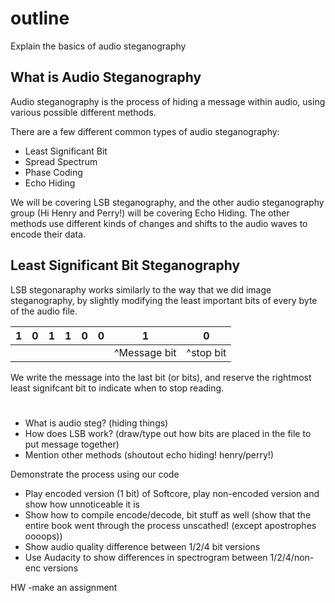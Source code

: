 # outline

Explain the basics of audio steganography

## What is Audio Steganography

Audio steganography is the process of hiding a message within audio, using various possible different methods.

There are a few different common types of audio steganography:

- Least Significant Bit 
- Spread Spectrum
- Phase Coding
- Echo Hiding

We will be covering LSB steganography, and the other audio steganography group (Hi Henry and Perry!) will be covering Echo Hiding. The other methods use different kinds of changes and shifts to the audio waves to encode their data.

## Least Significant Bit Steganography

LSB stegonaraphy works similarly to the way that we did image steganography, by slightly modifying the least important bits of every byte of the audio file.
 

|1|0|1|1|0|0|1|0|
|-|-|-|-|-|-|-|-|
| | | | | | |^Message bit|^stop bit|

We write the message into the last bit (or bits), and reserve the rightmost least signifcant bit to indicate when to stop reading.

#
- What is audio steg? (hiding things)
- How does LSB work? (draw/type out how bits are placed in the file to put message together)
- Mention other methods (shoutout echo hiding! henry/perry!)

Demonstrate the process using our code
- Play encoded version (1 bit) of Softcore, play non-encoded version and show how unnoticeable it is
- Show how to compile encode/decode, bit stuff as well (show that the entire book went through the process unscathed! (except apostrophes oooops))
- Show audio quality difference between 1/2/4 bit versions
- Use Audacity to show differences in spectrogram between 1/2/4/non-enc versions

HW
-make an assignment